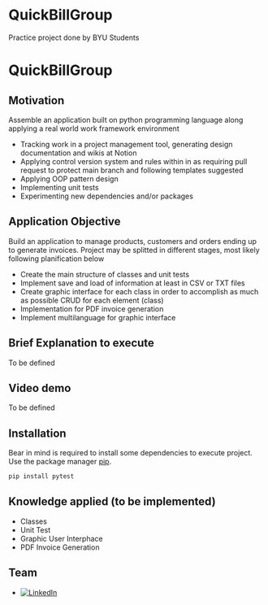 # QuickBillGroup
Practice project done by BYU Students


# QuickBillGroup

## Motivation
Assemble an application built on python programming language along applying a real world work framework environment
- Tracking work in a project management tool, generating design documentation and wikis at Notion
- Applying control version system and rules within in as requiring pull request to protect main branch and following templates suggested
- Applying OOP pattern design
- Implementing unit tests
- Experimenting new dependencies and/or packages

## Application Objective
Build an application to manage products, customers and orders ending up to generate invoices. Project may be splitted in different stages, most likely following planification below
- Create the main structure of classes and unit tests
- Implement save and load of information at least in CSV or TXT files
- Create graphic interface for each class in order to accomplish as much as possible CRUD for each element (class)
- Implementation for PDF invoice generation
- Implement multilanguage for graphic interface

## Brief Explanation to execute
To be defined

## Video demo
To be defined

## Installation
Bear in mind is required to install some dependencies to execute project. Use the package manager [pip](https://pip.pypa.io/en/stable/).

```bash
pip install pytest
```

## Knowledge applied (to be implemented)
- Classes
- Unit Test
- Graphic User Interphace
- PDF Invoice Generation

## Team
- [![LinkedIn](https://img.shields.io/badge/style-camilo--ferreira--badge-blue?logo=linkedin&link=https://www.linkedin.com/in/camiloferreirafosalba/?locale=en_US)](https://www.linkedin.com/in/camiloferreirafosalba/?locale=en_US)
